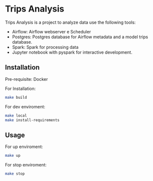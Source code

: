 # Trips Analysis

Trips Analysis is a project to analyze data use the following tools:

* Airflow: Airflow webserver e Scheduler
* Postgres: Postgres database for Airflow metadata and a model trips database.
* Spark: Spark for processing data
* Jupyter notebook with pyspark for interactive development.

## Installation

Pre-requisite: Docker

For Installation:

```bash
make build
```

For dev enviroment:

```bash
make local
make install-requirements
```

## Usage

For up enviroment:

```bash
make up
```

For stop enviroment:

```bash
make stop
```

